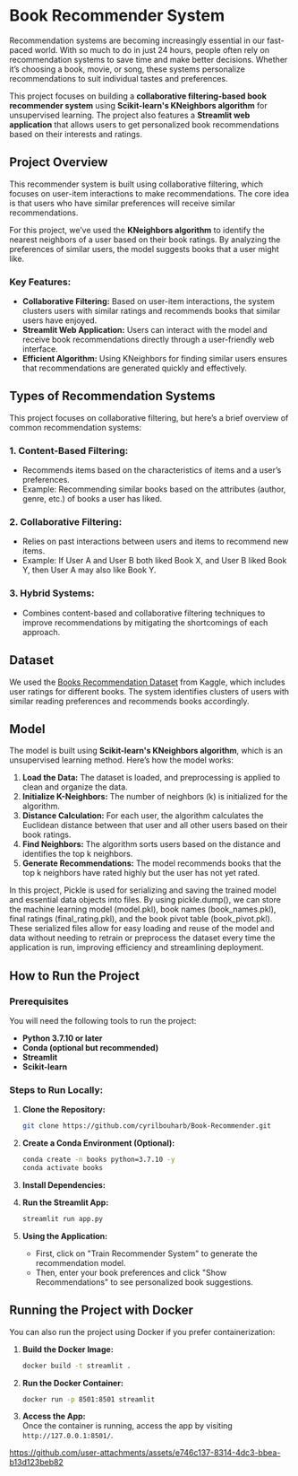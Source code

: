 # Book Recommender System

Recommendation systems are becoming increasingly essential in our fast-paced world. With so much to do in just 24 hours, people often rely on recommendation systems to save time and make better decisions. Whether it’s choosing a book, movie, or song, these systems personalize recommendations to suit individual tastes and preferences.

This project focuses on building a **collaborative filtering-based book recommender system** using **Scikit-learn's KNeighbors algorithm** for unsupervised learning. The project also features a **Streamlit web application** that allows users to get personalized book recommendations based on their interests and ratings.

## Project Overview

This recommender system is built using collaborative filtering, which focuses on user-item interactions to make recommendations. The core idea is that users who have similar preferences will receive similar recommendations.

For this project, we’ve used the **KNeighbors algorithm** to identify the nearest neighbors of a user based on their book ratings. By analyzing the preferences of similar users, the model suggests books that a user might like.

### Key Features:
- **Collaborative Filtering:** Based on user-item interactions, the system clusters users with similar ratings and recommends books that similar users have enjoyed.
- **Streamlit Web Application:** Users can interact with the model and receive book recommendations directly through a user-friendly web interface.
- **Efficient Algorithm:** Using KNeighbors for finding similar users ensures that recommendations are generated quickly and effectively.

## Types of Recommendation Systems

This project focuses on collaborative filtering, but here’s a brief overview of common recommendation systems:

### 1. **Content-Based Filtering:**
   - Recommends items based on the characteristics of items and a user’s preferences.
   - Example: Recommending similar books based on the attributes (author, genre, etc.) of books a user has liked.

### 2. **Collaborative Filtering:**
   - Relies on past interactions between users and items to recommend new items.
   - Example: If User A and User B both liked Book X, and User B liked Book Y, then User A may also like Book Y.
   
### 3. **Hybrid Systems:**
   - Combines content-based and collaborative filtering techniques to improve recommendations by mitigating the shortcomings of each approach.

## Dataset

We used the [Books Recommendation Dataset](https://www.kaggle.com/ra4u12/bookrecommendation) from Kaggle, which includes user ratings for different books. The system identifies clusters of users with similar reading preferences and recommends books accordingly.

## Model

The model is built using **Scikit-learn's KNeighbors algorithm**, which is an unsupervised learning method. Here’s how the model works:

1. **Load the Data:** The dataset is loaded, and preprocessing is applied to clean and organize the data.
2. **Initialize K-Neighbors:** The number of neighbors (k) is initialized for the algorithm.
3. **Distance Calculation:** For each user, the algorithm calculates the Euclidean distance between that user and all other users based on their book ratings.
4. **Find Neighbors:** The algorithm sorts users based on the distance and identifies the top k neighbors.
5. **Generate Recommendations:** The model recommends books that the top k neighbors have rated highly but the user has not yet rated.
   
In this project, Pickle is used for serializing and saving the trained model and essential data objects into files. By using pickle.dump(), we can store the machine learning model (model.pkl), book names (book_names.pkl), final ratings (final_rating.pkl), and the book pivot table (book_pivot.pkl). These serialized files allow for easy loading and reuse of the model and data without needing to retrain or preprocess the dataset every time the application is run, improving efficiency and streamlining deployment.
## How to Run the Project

### Prerequisites

You will need the following tools to run the project:

- **Python 3.7.10 or later**
- **Conda (optional but recommended)**
- **Streamlit**
- **Scikit-learn**

### Steps to Run Locally:

1. **Clone the Repository:**
   ```bash
   git clone https://github.com/cyrilbouharb/Book-Recommender.git
   ```

2. **Create a Conda Environment (Optional):**
   ```bash
   conda create -n books python=3.7.10 -y
   conda activate books
   ```

3. **Install Dependencies:**


4. **Run the Streamlit App:**
   ```bash
   streamlit run app.py
   ```

5. **Using the Application:**
   - First, click on "Train Recommender System" to generate the recommendation model.
   - Then, enter your book preferences and click "Show Recommendations" to see personalized book suggestions.

## Running the Project with Docker

You can also run the project using Docker if you prefer containerization:

1. **Build the Docker Image:**
   ```bash
   docker build -t streamlit .
   ```

2. **Run the Docker Container:**
   ```bash
   docker run -p 8501:8501 streamlit
   ```

3. **Access the App:**  
   Once the container is running, access the app by visiting `http://127.0.0.1:8501/`.


https://github.com/user-attachments/assets/e746c137-8314-4dc3-bbea-b13d123beb82

